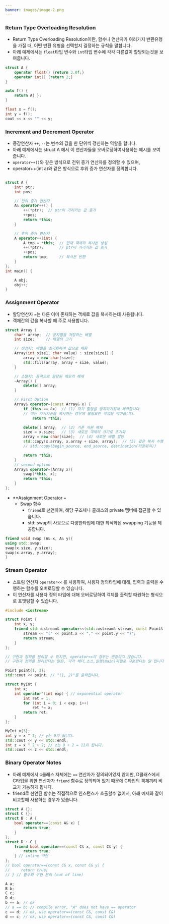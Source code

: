 ```yaml
---
banner: images/image-2.png
---
```

### Return Type Overloading Resolution
- Return Type Overloading Resolution이란, 함수나 연산자가 여러가지 반환유형을 가질 때, 어떤 반환 유형을 선택할지 결정하는 규칙을 말합니다. 
- 아래 예제에서는 `float`타입 변수와 `int`타입 변수에 각각 다른값이 할당되는것을 보여줍니다.
```C++
struct A {
	operator float() {return 3.0f;}
	operator int() {return 2;}
}

auto f() {
	return A{ };
}

float x = f();
int y = f();
cout << x << "" << y;
```
### Increment and Decrement Operator
- 증감연산자 `++`, `--`는 변수의 값을 한 단위씩 갱신하는 역할을 합니다.
-  아래 예제에서는 struct A 에서 이 연산자들을 오버로딩하여사용하는 예시를 보여줍니다.
- `operator++()`와 같은 방식으로 전위 증가 연산자를 정의할 수 있으며,
- operator++(int a)와 같은 방식으로 후위 증가 연산자를 정의합니다. 
```C++

struct A {
    int* ptr;
    int pos;

    // 전위 증가 연산자
    A& operator++() {
        ++(*ptr);  // ptr이 가리키는 값 증가
        ++pos;
        return *this;
    }

    // 후위 증가 연산자
    A operator++(int) {
        A tmp = *this;  // 현재 객체의 복사본 생성
        ++(*ptr);       // ptr이 가리키는 값 증가
        ++pos;
        return tmp;     // 복사본 반환
    }
};
int main() {

    A obj;
    obj++;
}
```
### Assignment Operator
- 할당연산자 `=`는 다른 이미 존재하는 객체로 값을 복사하는데 사용됩니다.
- 객체간의 값을 복사할 때 주로 사용합니다.
```C++
struct Array {
    char* array;  // 문자열을 저장하는 배열
    int size;     // 배열의 크기

    // 생성자: 배열을 초기화하여 값으로 채움
    Array(int size1, char value) : size{size1} {
        array = new char[size];
        std::fill(array, array + size, value);
    }

    // 소멸자: 동적으로 할당된 메모리 해제
    ~Array() {
        delete[] array;
    }

    // First Option
    Array& operator=(const Array& x) {
        if (this == &x)  // (1) 자기 할당을 방지하기위해 체크합니다
        // 이는 자기자신을 복사하는 경우에 불필요한 작업을 막아줍니다. 
            return *this;

        delete[] array;  // (2) 기존 자원 해제
        size = x.size;   // (3) 새로운 객체의 크기로 초기화
        array = new char[size];  // (4) 새로운 배열 할당
        std::copy(x.array, x.array + size, array);  // (5) 깊은 복사 수행
        // std::copy(begin_source, end_source, destination(저장위치)) 

        return *this;
    }
    // second option
    Array& operator=(Array x){
	    swap(*this, x);
	    return *this;
    }
};

```
- **Assignment Operator `=`
	- Swap 함수
		- `friend`로 선언하여, 해당 구조체나 클래스의 private 맴버에 접근할 수 있습니다.
		- std::swap의 사요으로 다양한타입에 대한 최적화된 swapping 기능을 제공합니다. 
```C++
friend void swap (A& x, A& y){
using std::swap;
swap(x.size, y.size);
swap(x.array, y.array);
}
```
### Stream Operator
- 스트림 연산자 `operator<<` 를 사용하여, 사용자 정의타입에 대해, 입력과 출력을 수행하는 함수를 오버로딩할 수 있습니다. 
- 이 연산자를 사용자 정의 타입에 대해 오버로딩하여 객체를 출력할 때원하는 형식으로 포맷팅할 수 있습니다.
```C++
#include <iostream>

struct Point {
    int x, y;
    friend std::ostream& operator<<(std::ostream& stream, const Point& point) {
        stream << "(" << point.x << "," << point.y << ")";
        return stream;
    }
};

// 구현과 정의를 분리할 수 있지만, operator<<의 경우는 권장하지 않습니다.
// 구현과 정의를 분리한다는 말은, 각각 헤더,소스,실행(main)파일로 구분한다는 말 입니다. 

Point point{1, 2};
std::cout << point; // "(1, 2)"를 출력합니다.

struct MyInt {
    int x;
    int operator^(int exp) { // exponential operator
        int ret = 1;
        for (int i = 0; i < exp; i++)
            ret *= x;
        return ret;
    }
};

MyInt x{3};
int y = x ^ 2; // y는 9가 됩니다.
std::cout << y << std::endl;
int z = x ^ 2 + 2; // z는 9 + 2 = 11이 됩니다.
std::cout << z << std::endl;

```
### Binary Operator Notes
- 아래 예제에서 c클래스 자체에는 `==` 연산자가 정의되어있지 않지만, D클래스에서 C타입을 위한 연산자가 `friend` 함수로 정의되어 있기 때문에 C타입의 객체끼리 비교가 가능하게 됩니다. 
- friend로 선언된 함수는 직접적으로 인스턴스가 호출할수 없어서, 아래 예제와 같이 비교할때 사용하는 경우가 있습니다.
```C++
struct A {};
struct C {};
struct B : A {
    bool operator==(const A& x) {
        return true;
    }
};
struct D : C {
    friend bool operator==(const C& x, const C& y) {
        return true;
    } // inline 구현
};
// bool operator==(const C& x, const C& y) {
//     return true;
// } // 함수와 구현 분리 (out of line)

A a;
B b;
C c;
D d;
b == a; // ok
// a == b; // compile error, "A" does not have == operator
c == d; // ok, use operator==(const C&, const C&)
d == c; // ok, use operator==(const C&, const C&)

```